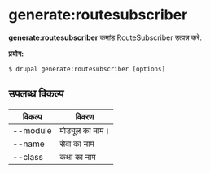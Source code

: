 # generate:routesubscriber
**generate:routesubscriber** कमांड RouteSubscriber उत्पन्न करे.

**प्रयोग:**
```
$ drupal generate:routesubscriber [options] 
```

## उपलब्ध विकल्प
विकल्प | विवरण
-------|-------------
--module | मोड्यूल का नाम।
--name | सेवा का नाम
--class | कक्षा का नाम
